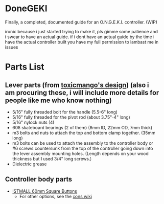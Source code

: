 # DoneGEKI
Finally, a completed, documented guide for an O.N.G.E.K.I. controller. (WIP)

ironic because i just started trying to make it, pls gimme some patience and i swear to have an actual guide. if i dont have an actual guide by the time i have the actual controller built you have my full permission to lambast me in issues

# Parts List
## Lever parts (from [toxicmango's design](https://github.com/toxikmango/Ongeki-Lever))  (also i am procuring these, i will include more details for people like me who know nothing)
- 5/16" fully threaded bolt for the handle (5.5-6" long) 
- 5/16" fully threaded for the pivot rod (about 3.75"-4" long) 
- 5/16" nylock nuts (4) 
- 608 skateboard bearings (2 of them) (8mm ID, 22mm OD, 7mm thick) 
- m3 bolts and nuts to attach the top and bottom clamp together. (35mm long) 
- m3 bolts can be used to attach the assembly to the controller body or #6 screws countersunk from the top of the controller going down into the lever assembly mounting holes. (Length depends on your wood thickness but I used 3/4" long screws.) 
- Dielectric grease 

## Controller body parts

- [ISTMALL 60mm Square Buttons](https://istmall.co.kr/us/goods/goods_view.php?goodsNo=1009992342)
    - For other options, see the [cons wiki](https://rhythm-cons.wiki/w/Buttons)

